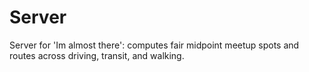 # Server
Server for 'Im almost there': computes fair midpoint meetup spots and routes across driving, transit, and walking.
